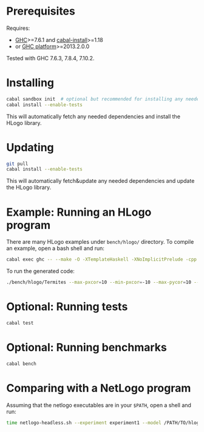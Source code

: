 # Prerequisites

Requires:

- [GHC](https://www.haskell.org/ghc/)>=7.6.1  and [cabal-install](http://hackage.haskell.org/package/cabal-install)>=1.18
- or [GHC platform](https://www.haskell.org/platform/)>=2013.2.0.0

Tested with GHC 7.6.3, 7.8.4, 7.10.2.

# Installing

```bash
cabal sandbox init  # optional but recommended for installing any needed dependencies only-locally
cabal install --enable-tests
```

This will automatically fetch any needed dependencies and install the HLogo library.

# Updating

```bash
git pull
cabal install --enable-tests
```

This will automatically fetch&update any needed dependencies and update the HLogo library.

# Example: Running an HLogo program

There are many HLogo examples under `bench/hlogo/` directory.
To compile an example, open a bash shell and run:

```bash
cabal exec ghc -- --make -O -XTemplateHaskell -XNoImplicitPrelude -cpp -threaded bench/hlogo/Termites.hs
```

To run the generated code:

```bash
./bench/hlogo/Termites --max-pxcor=10 --min-pxcor=-10 --max-pycor=10 --min-pycor=-10 +RTS -N2 # e.g. -N2 is for running on 2 cores
```

# Optional: Running tests

```bash
cabal test
```

# Optional: Running benchmarks

```bash
cabal bench
```

# Comparing with a NetLogo program

Assuming that the netlogo executables are in your `$PATH`, open a shell and run:

```bash
time netlogo-headless.sh --experiment experiment1 --model /PATH/TO/hlogo/bench/nlogo/Termites.nlogo 
```

